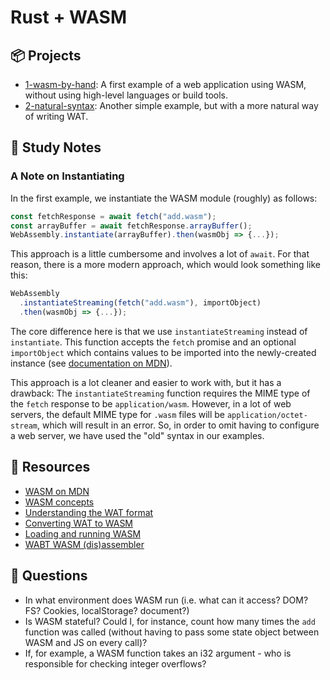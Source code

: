 # Rust + WASM
## 📦 Projects
- [1-wasm-by-hand](1-wasm-by-hand): A first example of a web application using WASM, without using high-level languages or build tools.
- [2-natural-syntax](2-natural-syntax): Another simple example, but with a more natural way of writing WAT.

## 📓 Study Notes
### A Note on Instantiating
In the first example, we instantiate the WASM module (roughly) as follows:

```javascript
const fetchResponse = await fetch("add.wasm");
const arrayBuffer = await fetchResponse.arrayBuffer();
WebAssembly.instantiate(arrayBuffer).then(wasmObj => {...});
```

This approach is a little cumbersome and involves a lot of `await`. For that reason, there is a more modern approach, which would look something like this:

```javascript
WebAssembly
  .instantiateStreaming(fetch("add.wasm"), importObject)
  .then(wasmObj => {...});
```

The core difference here is that we use `instantiateStreaming` instead of `instantiate`. This function accepts the `fetch` promise and an optional `importObject` which contains values to be imported into the newly-created instance (see [documentation on MDN](https://developer.mozilla.org/en-US/docs/Web/JavaScript/Reference/Global_Objects/WebAssembly/instantiateStreaming)).

This approach is a lot cleaner and easier to work with, but it has a drawback: The `instantiateStreaming` function requires the MIME type of the `fetch` response to be `application/wasm`. However, in a lot of web servers, the default MIME type for `.wasm` files will be `application/octet-stream`, which will result in an error. So, in order to omit having to configure a web server, we have used the "old" syntax in our examples.

## 🎒 Resources
- [WASM on MDN](https://developer.mozilla.org/en-US/docs/WebAssembly)
- [WASM concepts](https://developer.mozilla.org/en-US/docs/WebAssembly/Concepts)
- [Understanding the WAT format](https://developer.mozilla.org/en-US/docs/WebAssembly/Understanding_the_text_format)
- [Converting WAT to WASM](https://developer.mozilla.org/en-US/docs/WebAssembly/Text_format_to_wasm)
- [Loading and running WASM](https://developer.mozilla.org/en-US/docs/WebAssembly/Loading_and_running)
- [WABT WASM (dis)assembler](https://github.com/WebAssembly/wabt/blob/master/README.md)

## 🙋 Questions
- In what environment does WASM run (i.e. what can it access? DOM? FS? Cookies, localStorage? document?)
- Is WASM stateful? Could I, for instance, count how many times the `add` function was called (without having to pass some state object between WASM and JS on every call)?
- If, for example, a WASM function takes an i32 argument - who is responsible for checking integer overflows?